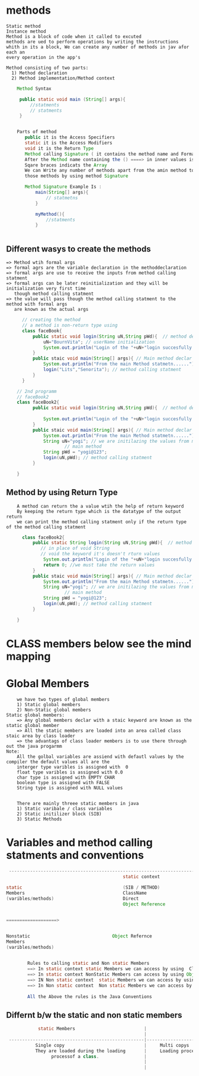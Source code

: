 # methods
    Static method
    Instance method
    Method is a block of code when it called to excuted
    methods are ued to perform operations by writing the instructions
    whith in its a block, We can create any number of methods in jav afor each an 
    every operation in the app's

    Method consisting of two parts:
      1) Method declaration 
      2) Method implementation/Method context

```java
    Method Syntax 

     public static void main (String[] args){
         //statments
         // statments
     }


    Parts of method
       public it is the Access Specifiers
       static it is the Access Modifiers 
       void it is the Return Type
       Method calling Signature ( it contains the method name and Formal Arguments )
       After the Method name containing the () ====> in inner values is known as the Formal Args
       Sqare braces indicats the Array 
       We can Write any number of methods apart from the amin method to exctes other methods we need to call 
       those methods by using method Signature

       Method Signature Example Is :
           main(String[] args){
               // statmetns
           }

           myMethod(){
               //statments
           }



```


## Different wasys to create the methods
    => Method wtih formal args
    => formal agrs are the variable declaration in the methoddeclaration 
    => formal args are use to receive the inputs from method calling statment
    => formal args can be later reinitialization and they will be initialization very first time
       though method calling statment
    => the value will pass though the method calling statment to the method with formal args
       are known as the actual args

```java
      // creating the method 
      // a method is non-return type using 
      class faceBook{
          public static void login(String uN,String pWd){  // method declar
              uN="BournVita"; // userName initialization
              System.out.println("Login of the "+uN+"login succesfully........");
          }
          public staic void main(String[] args){ // Main method declar
              System.out.println("From the main Method statmetn......");
              login("Lits","Senorita"); // method calling statment
          }
      }

    // 2nd programm
    // faceBook2 
    class faceBook2{
          public static void login(String uN,String pWd){  // method declar
             
              System.out.println("Login of the "+uN+"login succesfully........");
          }
          public staic void main(String[] args){ // Main method declar
              System.out.println("From the main Method statmetn......");
              String uN="yogi"; // we are initilazing the values from main method and calling
                      // main method
              String pWd = "yogi@123";
              login(uN,pWd); // method calling statment
          }

    }


```
## Method by using Return Type
        A method can return the a value wtih the help of return keyword
        By keeping the return type which is the datatype of the output return
        we can print the method calling statment only if the return type of the method calling statment
    
```java
      class faceBook2{
          public static String login(String uN,String pWd){  // method declar
             // in place of void String 
             // void the keyword it's doesn't rturn values
              System.out.println("Login of the "+uN+"login succesfully........");
              return 0; //we must take the return values
          }
          public staic void main(String[] args){ // Main method declar
              System.out.println("From the main Method statmetn......");
              String uN="yogi"; // we are initilazing the values from main method and calling
                      // main method
              String pWd = "yogi@123";
              login(uN,pWd); // method calling statment
          }

    }

```

# CLASS members below see the mind mapping 





# Global Members    
        we have two types of global members
        1) Static global members
        2) Non-Static global members
    Static global members:
        => Any global members declar with a staic keyword are known as the static global member
        => All the static members are loaded into an area called class staic area by class loader
        => the advantags of class loader members is to use there through out the java progarmm
    Note:
        All the golbal variables are assiend with defautl values by the compiler the default values all are the 
        interger type varibles is assigned with  0
        float type varibles is assigned with 0.0
        char type is assigned with EMPTY CHAR
        boolean type is assigned with FALSE
        String type is assigned with NULL values


        There are mainly threee static members in java
        1) Static varibale / class variables
        2) Static initilizer block (SIB)
        3) Static Methods


# Variables and method calling statments and conventions 
```java
 -----------------------------------------------------------------------------------------------------------------
                                            static context                ||                  non-static context
                                                                          ||
static                                      (SIB / METHOD)                ||                  (IIB / METHOD)
Members                                     ClassName                     ||                      Direct
(varibles/methods)                          Direct                                              ClassName
                                            Object Reference                                    this Keyword


===================>


Nonstatic                               Object Refernce                                         Direct
Members                                                                                         this Keyword
(varibles/methods)

        
        Rules to calling static and Non static Members
        ==> In static context static Members we can access by using  ClassName only
        ==> In static context NonStatic Members can access by using Object Reference only
        ==> IN Non static context  static Members we can access by using ClassName only.
        ==> In Non static context  Non static Members we can access by using this Keyword only.
        
        All the Above the rules is the Java Conventions
```
## Differnt b/w the static and non static members

```java
            static Members                          |                        Non static Members
                                                    |
 ---------------------------------------------------|----------------------------------------------------
           Single copy                              |     Multi copys
           They are loaded during the loading       |     Loading process of the Object
                 processof a class.                 |
                                                    |
                                                    |
                                            
                                            

```
   